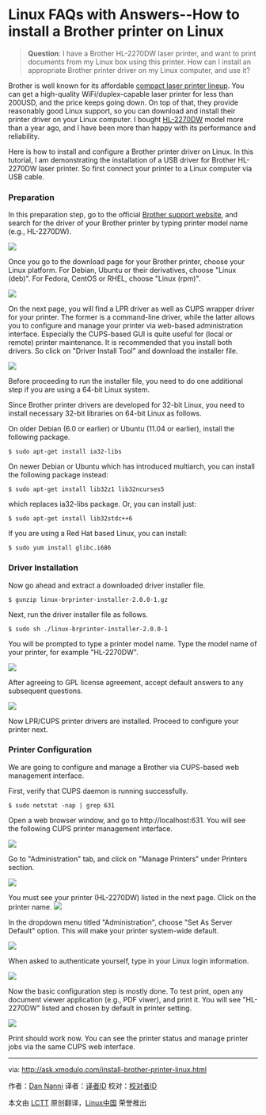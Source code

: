 Linux FAQs with Answers--How to install a Brother printer on Linux
================================================================================
> **Question**: I have a Brother HL-2270DW laser printer, and want to print documents from my Linux box using this printer. How can I install an appropriate Brother printer driver on my Linux computer, and use it? 

Brother is well known for its affordable [compact laser printer lineup][1]. You can get a high-quality WiFi/duplex-capable laser printer for less than 200USD, and the price keeps going down. On top of that, they provide reasonably good Linux support, so you can download and install their printer driver on your Linux computer. I bought [HL-2270DW][2] model more than a year ago, and I have been more than happy with its performance and reliability.

Here is how to install and configure a Brother printer driver on Linux. In this tutorial, I am demonstrating the installation of a USB driver for Brother HL-2270DW laser printer. So first connect your printer to a Linux computer via USB cable.

### Preparation ###

In this preparation step, go to the official [Brother support website][3], and search for the driver of your Brother printer by typing printer model name (e.g., HL-2270DW).

![](https://farm1.staticflickr.com/301/18970034829_6f3a48d817_c.jpg)

Once you go to the download page for your Brother printer, choose your Linux platform. For Debian, Ubuntu or their derivatives, choose "Linux (deb)". For Fedora, CentOS or RHEL, choose "Linux (rpm)".

![](https://farm1.staticflickr.com/380/18535558583_cb43240f8a_c.jpg)

On the next page, you will find a LPR driver as well as CUPS wrapper driver for your printer. The former is a command-line driver, while the latter allows you to configure and manage your printer via web-based administration interface. Especially the CUPS-based GUI is quite useful for (local or remote) printer maintenance. It is recommended that you install both drivers. So click on "Driver Install Tool" and download the installer file.

![](https://farm1.staticflickr.com/329/19130013736_1850b0d61e_c.jpg)

Before proceeding to run the installer file, you need to do one additional step if you are using a 64-bit Linux system.

Since Brother printer drivers are developed for 32-bit Linux, you need to install necessary 32-bit libraries on 64-bit Linux as follows.

On older Debian (6.0 or earlier) or Ubuntu (11.04 or earlier), install the following package.

    $ sudo apt-get install ia32-libs

On newer Debian or Ubuntu which has introduced multiarch, you can install the following package instead:

    $ sudo apt-get install lib32z1 lib32ncurses5

which replaces ia32-libs package. Or, you can install just:

    $ sudo apt-get install lib32stdc++6

If you are using a Red Hat based Linux, you can install:

    $ sudo yum install glibc.i686 

### Driver Installation ###

Now go ahead and extract a downloaded driver installer file.

    $ gunzip linux-brprinter-installer-2.0.0-1.gz

Next, run the driver installer file as follows.

    $ sudo sh ./linux-brprinter-installer-2.0.0-1

You will be prompted to type a printer model name. Type the model name of your printer, for example "HL-2270DW".

![](https://farm1.staticflickr.com/292/18535599323_1a94f6dae5_b.jpg)

After agreeing to GPL license agreement, accept default answers to any subsequent questions.

![](https://farm1.staticflickr.com/526/19130014316_5835939501_b.jpg)

Now LPR/CUPS printer drivers are installed. Proceed to configure your printer next.

### Printer Configuration ###

We are going to configure and manage a Brother via CUPS-based web management interface.

First, verify that CUPS daemon is running successfully.

    $ sudo netstat -nap | grep 631

Open a web browser window, and go to http://localhost:631. You will see the following CUPS printer management interface.

![](https://farm1.staticflickr.com/324/18968588688_202086fc72_c.jpg)

Go to "Administration" tab, and click on "Manage Printers" under Printers section.

![](https://farm1.staticflickr.com/484/18533632074_0526cccb86_c.jpg)

You must see your printer (HL-2270DW) listed in the next page. Click on the printer name.
![](https://farm1.staticflickr.com/501/19159651111_95f6937693_c.jpg)

In the dropdown menu titled "Administration", choose "Set As Server Default" option. This will make your printer system-wide default.

![](https://farm1.staticflickr.com/472/19150412212_b37987c359_c.jpg)

When asked to authenticate yourself, type in your Linux login information.

![](https://farm1.staticflickr.com/511/18968590168_807e807f73_c.jpg)

Now the basic configuration step is mostly done. To test print, open any document viewer application (e.g., PDF viwer), and print it. You will see "HL-2270DW" listed and chosen by default in printer setting.

![](https://farm4.staticflickr.com/3872/18970034679_6d41d75bf9_c.jpg)

Print should work now. You can see the printer status and manage printer jobs via the same CUPS web interface.

--------------------------------------------------------------------------------

via: http://ask.xmodulo.com/install-brother-printer-linux.html

作者：[Dan Nanni][a]
译者：[译者ID](https://github.com/译者ID)
校对：[校对者ID](https://github.com/校对者ID)

本文由 [LCTT](https://github.com/LCTT/TranslateProject) 原创翻译，[Linux中国](https://linux.cn/) 荣誉推出

[a]:http://ask.xmodulo.com/author/nanni
[1]:http://xmodulo.com/go/brother_printers
[2]:http://xmodulo.com/go/hl_2270dw
[3]:http://support.brother.com/